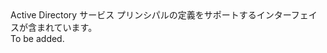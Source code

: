 <Namespace Name="Microsoft.Azure.Management.Graph.RBAC.Fluent.ServicePrincipal.Definition">
  <Docs>
    <summary>Active Directory サービス プリンシパルの定義をサポートするインターフェイスが含まれています。</summary> 
    <remarks>To be added.</remarks>
  </Docs>
</Namespace>
